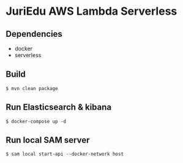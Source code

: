 # JuriEdu AWS Lambda Serverless

## Dependencies

- docker
- serverless

## Build

```
$ mvn clean package

```

## Run Elasticsearch & kibana

```
$ docker-compose up -d
```

## Run local SAM server

```
$ sam local start-api --docker-network host
```
